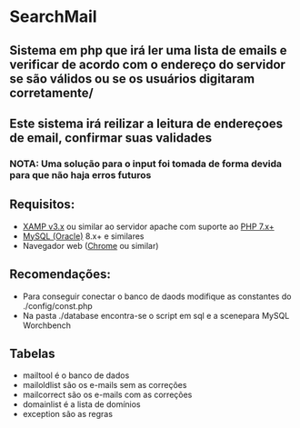 # SearchMail 
## Sistema em php que irá ler uma lista de emails e verificar de acordo com o endereço do servidor se são válidos ou se os usuários digitaram corretamente/
## Este sistema irá reilizar a leitura de endereçoes de email, confirmar suas validades
### NOTA: Uma solução para o input foi tomada de forma devida para que não haja erros futuros
## Requisitos:
+ [XAMP v3.x](https://www.apachefriends.org/pt_br/index.html "Clique e acesse agora!") ou similar ao servidor apache com suporte ao [PHP 7.x+](https://www.php.net/)
+ [MySQL (Oracle)](https://www.mysql.com/) 8.x+ e similares
+ Navegador web ([Chrome](https://www.google.com/chrome/) ou similar)
## Recomendações:
 + Para conseguir conectar o banco de daods modifique as constantes do ./config/const.php
 + Na pasta ./database encontra-se o script em sql e a scenepara MySQL Worchbench
 ## Tabelas
 + mailtool é o banco de dados
 + mailoldlist são os e-mails sem as correções
 + mailcorrect são os e-mails com as correções
 + domainlist é a lista de domínios
 + exception são as regras

